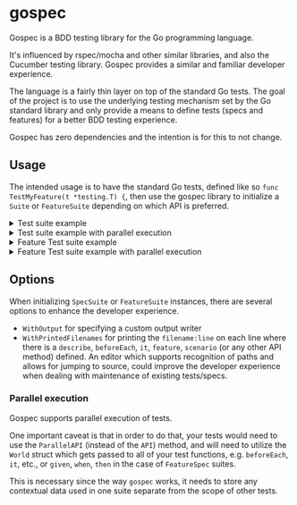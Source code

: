 # gospec

Gospec is a BDD testing library for the Go programming language.

It's influenced by rspec/mocha and other similar libraries, and also the Cucumber testing library. Gospec provides a similar and familiar developer experience.

The language is a fairly thin layer on top of the standard Go tests. The goal of the project is to use the underlying testing mechanism set by the Go standard library and only provide a means to define tests (specs and features) for a better BDD testing experience.

Gospec has zero dependencies and the intention is for this to not change.

## Usage

The intended usage is to have the standard Go tests, defined like so `func TestMyFeature(t *testing.T) {`, then use the gospec library to initialize a `Suite` or `FeatureSuite` depending on which API is preferred.

<details>
    <summary>Test suite example</summary>

```go
import (
    "github.com/slavsan/gospec"
    ...
)

func TestCartSpec(t *testing.T) {
	gospec.WithSpecSuite(t, func(s *gospec.SpecSuite) {
        describe, beforeEach, it := s.API()
		
        describe("Cart", func() {
            var cart []string

            beforeEach(func() {
                cart = []string{
                    "Gopher Toy",
                    "Crab Toy",
                }
            })

            describe("cart updates", func() {
                describe("given a new item has already been added", func() {
                    beforeEach(func(t *testing.T) {
                        cart = append(cart, "Lizard toy")
                    })

                    describe("when we remove the second item", func() {
                        beforeEach(func(t *testing.T) {
                            cart = []string{cart[0], cart[2]}
                        })

                        it("then the cart should contain the correct two items", func(t *testing.T) {
                            assert.Equal(t, []string{"Gopher Toy", "Lizard toy"}, cart)
                        })
                    })
                })
            })

            describe("removing items from the cart", func() {
                describe("given the second item has already been removed", func() {
                    beforeEach(func(t *testing.T) {
                        cart = cart[:1]
                    })

                    describe("when we remove the first item", func() {
                        beforeEach(func(t *testing.T) {
                            cart = cart[:0]
                        })

                        it("then the cart should contain 0 items", func(t *testing.T) {
                            assert.Equal(t, []string{}, cart)
                        })
                    })
                })
            })
        })
    })
}
```
</details>

<details>
    <summary>Test suite example with parallel execution</summary>

```go
import (
    "github.com/slavsan/gospec"
    ...
)

func TestCartSpec(t *testing.T) {
	gospec.WithSpecSuite(t, func(s *gospec.SpecSuite) {
        describe, beforeEach, it := s.ParallelAPI()

        describe("Cart", func() {
            beforeEach(func(t *testing.T, w *gospec.World) {
                w.Set("cart", []string{
                    "Gopher Toy",
                    "Crab Toy",
                })
            })

            describe("cart updates", func() {
                describe("given a new item has already been added", func() {
                    beforeEach(func(t *testing.T, w *gospec.World) {
                        w.Swap("cart", func(cart any) any { return append(cart.([]string), "Lizard toy") })
                    })

                    describe("when we remove the second item", func() {
                        beforeEach(func(t *testing.T, w *gospec.World) {
                            w.Swap("cart", func(cart any) any { c := cart.([]string); return []string{c[0], c[2]} })
                        })

                        it("then the cart should contain the correct two items", func(t *testing.T, w *gospec.World) {
                            assert.Equal(w.T, []string{"Gopher Toy", "Lizard toy"}, w.Get("cart"))
                        })
                    })
                })
            })

            describe("removing items from the cart", func() {
                describe("given the second item has already been removed", func() {
                    beforeEach(func(t *testing.T, w *gospec.World) {
                        w.Swap("cart", func(cart any) any { return cart.([]string)[:1] })
                    })

                    describe("when we remove the first item", func() {
                        beforeEach(func(t *testing.T, w *gospec.World) {
                            w.Swap("cart", func(cart any) any { return cart.([]string)[:0] })
                        })

                        it("then the cart should contain 0 items", func(t *testing.T, w *gospec.World) {
                            assert.Equal(w.T, []string{}, w.Get("cart"))
                        })
                    })
                })
            })
        })
    })
}
```
</details>

<details>
    <summary>Feature Test suite example</summary>

```go
import (
	"github.com/slavsan/gospec"
	...
)

func TestCartFeature(t *testing.T) {
	gospec.WithFeatureSuite(t, func(s *gospec.FeatureSuite) {
        feature, background, scenario, given, when, then, _ :=
            s.With(gospec.WithPrintedFilenames()).API()

        feature("Cart", func() {
            var cart []string

            background(func() {
                given("there is a cart with three items", func(t *testing.T) {
                    cart = []string{
                        "Gopher Toy",
                        "Crab Toy",
                    }
                })
            })

            scenario("cart updates", func() {
                given("a new item has already been added", func(t *testing.T) {
                    cart = append(cart, "Lizard toy")
                })
                when("we remove the second item", func(t *testing.T) {
                    cart = []string{cart[0], cart[2]}
                })
                then("the cart should contain the correct two items", func(t *testing.T) {
                    assert.Equal(t, []string{"Gopher Toy", "Lizard toy"}, cart)
                })
            })

            scenario("removing items from the cart", func() {
                given("the second item has already been removed", func(t *testing.T) {
                    cart = cart[:1]
                })
                when("we remove the first item", func(t *testing.T) {
                    cart = cart[:0]
                })
                then("the cart should contain 0 items", func(t *testing.T) {
                    assert.Equal(t, []string{}, cart)
                })
            })
        })
    })
}
```
</details>

<details>
    <summary>Feature Test suite example with parallel execution</summary>

```go
import (
	"github.com/slavsan/gospec"
	...
)

func TestCartFeature(t *testing.T) {
	gospec.WithFeatureSuite(t, func(s *gospec.FeatureSuite) {
        feature, background, scenario, given, when, then := s.ParallelAPI()

        feature("Cart", func() {
            background(func() {
                given("there is a cart with three items", func(t *testing.T, w *gospec.World) {
                    w.Set("cart", []string{
                        "Gopher Toy",
                        "Crab Toy",
                    })
                })
            })

            scenario("cart updates", func() {
                given("a new item has already been added", func(t *testing.T, w *gospec.World) {
                    w.Swap("cart", func(cart any) any { return append(cart.([]string), "Lizard toy") })
                })
                when("we remove the second item", func(t *testing.T, w *gospec.World) {
                    w.Swap("cart", func(cart any) any { c := cart.([]string); return []string{c[0], c[2]} })
                })
                then("the cart should contain the correct two items", func(t *testing.T, w *gospec.World) {
                    assert.Equal(w.T, []string{"Gopher Toy", "Lizard toy"}, w.Get("cart"))
                })
            })

            scenario("removing items from the cart", func() {
                given("the second item has already been removed", func(t *testing.T, w *gospec.World) {
                    w.Swap("cart", func(cart any) any { return cart.([]string)[:1] })
                })
                when("we remove the first item", func(t *testing.T, w *gospec.World) {
                    w.Swap("cart", func(cart any) any { return cart.([]string)[:0] })
                })
                then("the cart should contain 0 items", func(t *testing.T, w *gospec.World) {
                    assert.Equal(w.T, []string{}, w.Get("cart"))
                })
            })
        })
    })
}
```
</details>

## Options

When initializing `SpecSuite` or `FeatureSuite` instances, there are several options to enhance the developer experience.

- `WithOutput` for specifying a custom output writer
- `WithPrintedFilenames` for printing the `filename:line` on each line where there is a `describe`, `beforeEach`, `it`, `feature`, `scenario` (or any other API method) defined. An editor which supports recognition of paths and allows for jumping to source, could improve the developer experience when dealing with maintenance of existing tests/specs.

### Parallel execution

Gospec supports parallel execution of tests.

One important caveat is that in order to do that, your tests would need to use the `ParallelAPI` (instead of the `API`) method, and will need to utilize the `World` struct which gets passed to all of your test functions, e.g. `beforeEach`, `it`, etc., or `given`, `when`, `then` in the case of `FeatureSpec` suites.

This is necessary since the way `gospec` works, it needs to store any contextual data used in one suite separate from the scope of other tests.
